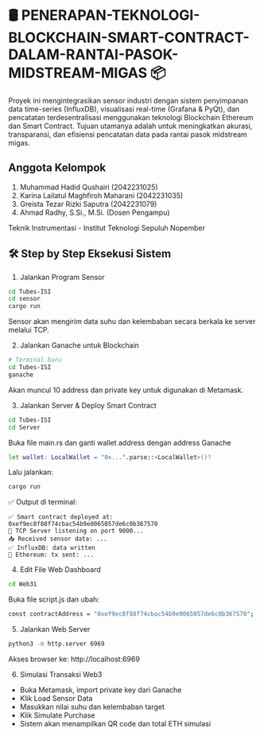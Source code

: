 # 🛢️ PENERAPAN-TEKNOLOGI-BLOCKCHAIN-SMART-CONTRACT-DALAM-RANTAI-PASOK-MIDSTREAM-MIGAS 📦
Proyek ini mengintegrasikan sensor industri dengan sistem penyimpanan data time-series (InfluxDB), visualisasi real-time (Grafana & PyQt), dan pencatatan terdesentralisasi menggunakan teknologi Blockchain Ethereum dan Smart Contract. Tujuan utamanya adalah untuk meningkatkan akurasi, transparansi, dan efisiensi pencatatan data pada rantai pasok midstream migas.

## Anggota Kelompok
1. Muhammad Hadid Qushairi (2042231025)
2. Karina Lailatul Maghfiroh Maharani (2042231035)
3. Greista Tezar Rizki Saputra (2042231079)
4. Ahmad Radhy, S.Si., M.Si. (Dosen Pengampu)

Teknik Instrumentasi - Institut Teknologi Sepuluh Nopember

## 🛠️ Step by Step Eksekusi Sistem
1. Jalankan Program Sensor
``` bash
cd Tubes-ISI
cd sensor
cargo run
```
Sensor akan mengirim data suhu dan kelembaban secara berkala ke server melalui TCP.

2. Jalankan Ganache untuk Blockchain
``` bash
# Terminal baru
cd Tubes-ISI
ganache
```
Akan muncul 10 address dan private key untuk digunakan di Metamask.

3. Jalankan Server & Deploy Smart Contract
``` bash
cd Tubes-ISI
cd Server
```
Buka file main.rs dan ganti wallet address dengan address Ganache
``` bash 
let wallet: LocalWallet = "0x...".parse::<LocalWallet>()?
```
Lalu jalankan:
``` bash
cargo run
```

✅ Output di terminal:
```
✅ Smart contract deployed at: 0xef9ec8f88f74cbac54b9e0065057de6c0b367570
🚪 TCP Server listening on port 9000...
📥 Received sensor data: ...
✅ InfluxDB: data written
📡 Ethereum: tx sent: ...
```

4. Edit File Web Dashboard
``` bash
cd Web31
```

Buka file script.js dan ubah:
``` bash
const contractAddress = "0xef9ec8f88f74cbac54b9e0065057de6c0b367570";
```

5. Jalankan Web Server
``` bash
python3 -m http.server 6969
```
Akses browser ke: http://localhost:6969

6. Simulasi Transaksi Web3
- Buka Metamask, import private key dari Ganache
- Klik Load Sensor Data
- Masukkan nilai suhu dan kelembaban target
- Klik Simulate Purchase
- Sistem akan menampilkan QR code dan total ETH simulasi

